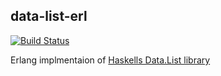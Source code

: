 data-list-erl
-------------

[![Build Status](https://travis-ci.org/mdevilliers/data-list-erl.svg)](https://travis-ci.org/mdevilliers/data-list-erl)

Erlang implmentaion of [Haskells Data.List library](https://hackage.haskell.org/package/base-4.7.0.2/docs/Data-List.html)